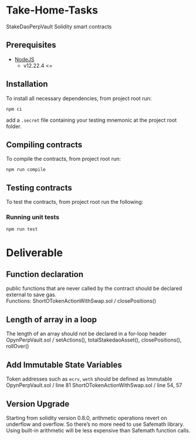 # Take-Home-Tasks

StakeDaoPerpVault Solidity smart contracts

## Prerequisites

- [NodeJS](https://nodejs.org/en/)
  - v12.22.4 <=

## Installation

To install all necessary dependencies, from project root run:

```shell
npm ci
```

add a `.secret` file containing your testing mnemonic at the project root folder.

## Compiling contracts

To compile the contracts, from project root run:

```shell
npm run compile
```

## Testing contracts

To test the contracts, from project root run the following:

### Running unit tests

```shell
npm run test
```
# Deliverable

## Function declaration
public functions that are never called by the contract should be declared external to save gas.
<br/>Functions: ShortOTokenActionWithSwap.sol / closePositions()

## Length of array in a loop
The length of an array should not be declared in a for-loop header
OpynPerpVault.sol / setActions(), totalStakedaoAsset(), closePositions(), rollOver()

## Add Immutable State Variables
Token addresses such as  `ecrv`, `weth` should be defined as Immutable
OpynPerpVault.sol / line 81
ShortOTokenActionWithSwap.sol / line 54, 57

## Version Upgrade
Starting from solidity version 0.8.0, arithmetic operations revert on underflow and overflow. So there’s no more need to use Safemath library.
Using built-in arithmetic will be less expensive than Safemath function calls.
